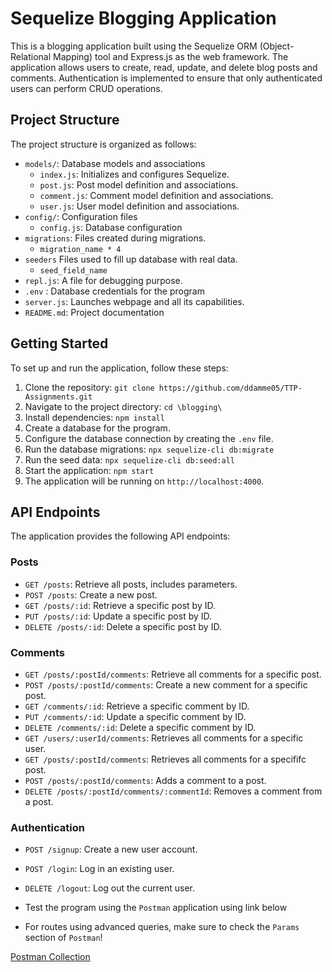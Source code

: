 # Sequelize Blogging Application

This is a blogging application built using the Sequelize ORM (Object-Relational Mapping) tool and Express.js as the web framework. The application allows users to create, read, update, and delete blog posts and comments. Authentication is implemented to ensure that only authenticated users can perform CRUD operations.

## Project Structure

The project structure is organized as follows:

- `models/`: Database models and associations
  - `index.js`: Initializes and configures Sequelize.
  - `post.js`: Post model definition and associations.
  - `comment.js`: Comment model definition and associations.
  - `user.js`: User model definition and associations.
- `config/`: Configuration files
  - `config.js`: Database configuration
- `migrations`: Files created during migrations.
  - `migration_name * 4`
- `seeders` Files used to fill up database with real data.
  - `seed_field_name`
- `repl.js`: A file for debugging purpose.
- `.env` : Database credentials for the program
- `server.js`: Launches webpage and all its capabilities. 
- `README.md`: Project documentation

## Getting Started

To set up and run the application, follow these steps:

1. Clone the repository: `git clone https://github.com/ddamme05/TTP-Assignments.git`
2. Navigate to the project directory: `cd \blogging\`
3. Install dependencies: `npm install`
4. Create a database for the program.
5. Configure the database connection by creating the `.env` file.
6. Run the database migrations: `npx sequelize-cli db:migrate`
7. Run the seed data: `npx sequelize-cli db:seed:all`
8. Start the application: `npm start`
9. The application will be running on `http://localhost:4000`.

## API Endpoints

The application provides the following API endpoints:

### Posts

- `GET /posts`: Retrieve all posts, includes parameters.
- `POST /posts`: Create a new post.
- `GET /posts/:id`: Retrieve a specific post by ID.
- `PUT /posts/:id`: Update a specific post by ID.
- `DELETE /posts/:id`: Delete a specific post by ID.

### Comments

- `GET /posts/:postId/comments`: Retrieve all comments for a specific post.
- `POST /posts/:postId/comments`: Create a new comment for a specific post.
- `GET /comments/:id`: Retrieve a specific comment by ID.
- `PUT /comments/:id`: Update a specific comment by ID.
- `DELETE /comments/:id`: Delete a specific comment by ID.
- `GET /users/:userId/comments`: Retrieves all comments for a specific user.
- `GET /posts/:postId/comments`: Retrieves all comments for a specififc post.
- `POST /posts/:postId/comments`: Adds a comment to a post.
- `DELETE /posts/:postId/comments/:commentId`: Removes a comment from a post.

### Authentication

- `POST /signup`: Create a new user account.
- `POST /login`: Log in an existing user.
- `DELETE /logout`: Log out the current user.

- Test the program using the `Postman` application using link below

- For routes using advanced queries, make sure to check the `Params` section of `Postman`!

[Postman Collection](https://www.postman.com/ddamme/workspace/ddammepublic/collection/28379527-24982eb2-3f50-4182-9508-685d3e593179?action=share&creator=28379527)